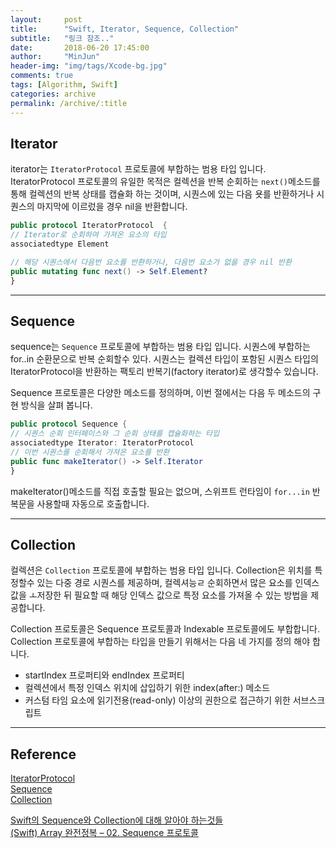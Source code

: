 ```yaml
---
layout:     post
title:      "Swift, Iterator, Sequence, Collection"
subtitle:   "링크 참조.."
date:       2018-06-20 17:45:00
author:     "MinJun"
header-img: "img/tags/Xcode-bg.jpg"
comments: true 
tags: [Algorithm, Swift]
categories: archive
permalink: /archive/:title
---
```


## Iterator

iterator는 `IteratorProtocol` 프로토콜에 부합하는 범용 타입 입니다. IteratorProtocol 프로토콜의 유일한 목적은 컬렉션을 반복 순회하는 `next()`메소드를 통해 컬렉션의 반복 상태를 캡슐화 하는 것이며, 시퀀스에 있는 다음 욧를 반환하거나 시퀀스의 마지막에 이르렀을 경우 nil을 반환합니다. 

```swift
public protocol IteratorProtocol  {
// Iterator로 순회하여 가져온 요소의 타입 
associatedtype Element

// 해당 시퀀스에서 다음번 요소를 반환하거나, 다음번 요소가 없을 경우 nil 반환 
public mutating func next() -> Self.Element? 
}
```

---

## Sequence 

sequence는 `Sequence` 프로토콜에 부합하는 범용 타입 입니다. 시퀀스에 부합하는 for..in 순환문으로 반복 순회할수 있다. 시퀀스는 컬렉션 타입이 포함된 시퀀스 타입의 IteratorProtocol을 반환하는 팩토리 반복기(factory iterator)로 생각할수 있습니다. 

Sequence 프로토콜은 다양한 메소드를 정의하며, 이번 절에서는 다음 두 메소드의 구현 방식을 살펴 봅니다. 

```swift
public protocol Sequence {
// 시퀀스 순회 인터페이스와 그 순회 상태를 캡슐화하는 타입
associatedtype Iterator: IteratorProtocol
// 이번 시퀀스를 순회해서 가져온 요소를 반환
public func makeIterator() -> Self.Iterator 
}
```

makeIterator()메소드를 직접 호출할 필요는 없으며, 스위프트 런타임이 `for...in` 반복문을 사용할때 자동으로 호출합니다.

---

## Collection 

컬렉션은 `Collection` 프로토콜에 부합하는 범용 타입 입니다. Collection은 위치를 특정할수 있는 다중 경로 시퀀스를 제공하며, 컬렉셔능ㄹ 순회하면서 많은 요소를 인덱스 값을 ㅗ저장한 뒤 필요할 때 해당 인덱스 값으로 특정 요소를 가져올 수 있는 방법을 제공합니다. 

Collection 프로토콜은 Sequence 프로토콜과 Indexable 프로토콜에도 부합합니다. Collection 프로토콜에 부합하는 타입을 만들기 위해서는 다음 네 가지를 정의 해야 합니다.

- startIndex 프로퍼티와 endIndex 프로퍼티
- 컬렉션에서 특정 인덱스 위치에 삽입하기 위한 index(after:) 메소드
- 커스텀 타임 요소에 읽기전용(read-only) 이상의 권한으로 접근하기 위한 서브스크립트 

---

## Reference 

[IteratorProtocol](https://developer.apple.com/documentation/swift/iteratorprotocol)<br>
[Sequence](https://developer.apple.com/documentation/swift/sequence)<br>
[Collection](https://developer.apple.com/documentation/swift/collection)<br>

[Swift의 Sequence와 Collection에 대해 알아야 하는것들](https://academy.realm.io/kr/posts/try-swift-soroush-khanlou-sequence-collection/)<br>
[(Swift) Array 완전정복 – 02. Sequence 프로토콜](https://soooprmx.com/archives/7047)<br>

